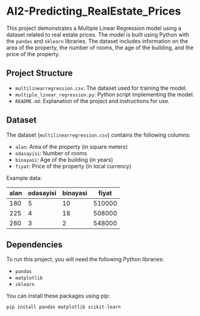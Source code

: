 # AI2-Predicting_RealEstate_Prices

 
This project demonstrates a Multiple Linear Regression model using a dataset related to real estate prices. The model is built using Python with the `pandas` and `sklearn` libraries. The dataset includes information on the area of the property, the number of rooms, the age of the building, and the price of the property.

## Project Structure

- `multilinearregression.csv`: The dataset used for training the model.
- `multiple_linear_regression.py`: Python script implementing the model.
- `README.md`: Explanation of the project and instructions for use.

## Dataset

The dataset (`multilinearregression.csv`) contains the following columns:

- `alan`: Area of the property (in square meters)
- `odasayisi`: Number of rooms
- `binayasi`: Age of the building (in years)
- `fiyat`: Price of the property (in local currency)

Example data:

| alan | odasayisi | binayasi | fiyat  |
|------|-----------|----------|--------|
| 180  | 5         | 10       | 510000 |
| 225  | 4         | 18       | 508000 |
| 260  | 3         | 2        | 548000 |

## Dependencies

To run this project, you will need the following Python libraries:

- `pandas`
- `matplotlib`
- `sklearn`

You can install these packages using pip:

```bash
pip install pandas matplotlib scikit-learn

